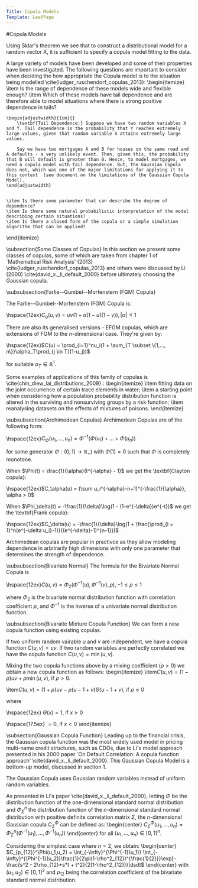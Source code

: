 ```yaml
---
Title: Copula Models
Template: LeafPage
---
```


#Copula Models

Using Sklar's theorem we see that to construct a distributional model for a random vector X, it is sufficient to specify a copula model fitting to the data. 

A large variety of models have been developed and some of their properties have been investigated. The following questions are important to consider when deciding the how appropriate the Copula model is to the situation being modelled \cite{ludger_ruschendorf_copulas_2013}:
\begin{itemize}
	\item Is the range of dependence of these models wide and flexible enough?
	\item Which of these models have tail dependence and are therefore able to model situations where there is strong positive dependence in tails?
	
	\begin{adjustwidth}{1cm}{}
		\textbf{Tail Dependence:} Suppose we have two random variables X and Y. Tail dependence is the probability that Y reaches extremely large values, given that random variable X attains extremely large values.
		
		Say we have two mortgages A and B for houses on the same road and A defaults - a very unlikely event. Then, given this, the probability that B will default is greater than 0. Hence, to model mortgages, we need a copula model with tail dependence. But, the Gaussian Copula does not, which was one of the major limitations for applying it to this context  (see document on the limitations of the Gaussian Copula Model).
	\end{adjustwidth}
	
	
	\item Is there some parameter that can describe the degree of dependence?
	\item Is there some natural probabilistic interpretation of the model describing certain situations?
	\item Is there a closed form of the copula or a simple simulation algorithm that can be applied? 
\end{itemize}	

\subsection{Some Classes of Copulas}
In this section we present some classes of copulas, some of which are taken from chapter 1 of `Mathematical Risk Analysis' (2013) \cite{ludger_ruschendorf_copulas_2013} and others were discussed by Li (2000) \cite{david_x._li_default_2000} before ultimately choosing the Gaussian copula.

\subsubsection{Farlie--Gumbel--Morfenstern (FGM) Copula}

The Farlie--Gumbel--Morfenstern (FGM) Copula is:

\hspace{12ex}$C_\alpha(u,v) = uv(1 + \alpha(1-u)(1-v)), |\alpha| \leq 1$

There are also its generalised versions - EFGM copulas, which are extensions of FGM to the $n$-dimensional case. They're given by:

\hspace{12ex}$C(u) = \prod_{i=1}^nu_i(1 + \sum_{T \subset \{1,..., n\}}\alpha_T\prod_{j \in T}(1-u_j))$ 

for suitable $\alpha_T \in \mathbb{R}^1.$

Some examples of applications of this family of copulas is  \cite{chin_diew_lai_distributions_2009}.: 
\begin{itemize}
	\item fitting data on the joint occurrence of certain trace elements in water;
	\item a starting point when considering how a population probability distribution function is altered in the surviving and nonsurviving groups by a risk function;
	\item reanalysing
	datasets on the effects of mixtures of
	poisons.
\end{itemize}

\subsubsection{Archimedean Copulas}
Archimedean Copulas are of the following form:

\hspace{12ex}$C_{\Phi}(u_1,...,u_n) = \Phi^{-1}(\Phi(u_1) + ... + \Phi(u_n))$

for some generator $\Phi: (0,1] \rightarrow \mathbb{R}_+)$ with $\Phi(1) = 0$ such that $\Phi$ is completely monotone. 

When $\Phi(t) = \frac{1}{\alpha}(t^{-\alpha} - 1)$ we get the \textbf{Clayton copula}:

\hspace{12ex}$C_\alpha(u) = (\sum u_i^{-\alpha}-n+1)^{-\frac{1}{\alpha}}, \alpha > 0$

When $\Phi_\delta(t) = -\frac{1}{\delta}\log(1 - (1-e^{-\delta})e^{-t})$ we get the \textbf{Frank copula}:

\hspace{12ex}$C_\delta(u) = -\frac{1}{\delta}\log(1 + \frac{\prod_{i = 1}^n(e^{-\delta u_i}-1)}{(e^{-\delta}-1)^{n-1}})$

Archimedean copulas are popular in practivce as they allow modeling dependence in arbitrarily high dimensions with only one parameter that determines the strength of dependence.

\subsubsection{Bivariate Normal}
The formula for the Bivariate Normal Copula is 

\hspace{12ex}$C(u,v) = \Phi_2(\Phi^{-1}(u), \Phi^{-1}(v), \rho), -1 \leq \rho \leq 1$

where $\Phi_2$ is the bivariate normal distribution function with correlation coefficient $\rho$, and $\Phi^{-1}$ is the inverse of a univariate normal distribution function. 

\subsubsection{Bivaraite Mixture Copula Function}
We can form a new copula function using existing copulas. 

If two uniform random vairable $u$ and $v$ are independent, we have a copula function $C(u,v) = uv$. If two random variables are perfectly correlated we have the copula function $C(u, v) = \min(u,v)$. 

Mixing the two copula functions above by a mixing coefficient ($\rho > 0$) we obtain a new copula function as follows:
\begin{itemize}
\item$C(u,v) = (1 - \rho)uv + \rho \min(u,v)$, if $\rho > 0$. 

\item$C(u,v) = (1+\rho)uv - \rho(u - 1 + v)\Theta(u - 1 +v)$, if $\rho \leq 0$

where 

\hspace{12ex} $\Theta(x) = 1$, if $x \geq 0$

\hspace{17.5ex} $= 0$, if $x < 0$
\end{itemize}

\subsection{Gaussian Copula Function}
Leading up to the financial crisis, the Gaussian copula function was the most widely used model in pricing multi-name credit structures, such as CDOs, due to Li's model approach presented in his 2000 paper `On Default Correlation: A copula function approach' \cite{david_x._li_default_2000}. This Gaussian Copula Model is a bottom-up model, discussed in section 1.  

The Gaussian Copula uses Gaussian random variables instead of uniform random variables.

As presented in Li's paper \cite{david_x._li_default_2000}, letting $\Phi$ be the distribution function of the one-dimensional standard normal distribution and $\Phi_\Sigma^n$ the distribution function of the $n$-dimensional standard normal distribution with positive definite correlation matrix $\Sigma$, the $n$-dimensional Gaussian copula $C_\Sigma^\Phi$ can be defined as:
\begin{center}
	$C_\Sigma^\Phi(u_1, ..., u_n) = \Phi_\Sigma^n(\Phi^{-1}(u_1), ..., \Phi^{-1}(u_n))$
\end{center}
for all $(u_1, ..., u_n) \in [0,1]^n$. 

Considering the simplest case where $n = 2$, we obtain:
\begin{center}
	$C_{p_{12}}^\Phi(u_1,u_2) = \int_{-\infty}^{\Phi^{-1}(u_1)} \int_{-\infty}^{\Phi^{-1}(u_2)}\frac{1}{2\pi(1-\rho^2_{12})^{\frac{1}{2}}}\exp[-\frac{s^2 - 2\rho_{12}*s*t + t^2}{2(1-\rho^2_{12})}]dsdt$
\end{center}
with $(u_1, u_2) \in [0,1]^2$ and $\rho_{12}$ being the correlation coefficient of the bivariate standard normal distribution.
